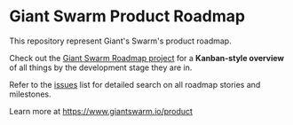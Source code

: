 # Giant Swarm Product Roadmap

This repository represent Giant's Swarm's product roadmap.

Check out the [Giant Swarm Roadmap project](https://github.com/giantswarm/roadmap/projects/1) for a **Kanban-style overview** of all things by the development stage they are in.

Refer to the [issues](https://github.com/giantswarm/roadmap/issues) list for detailed search on all roadmap stories and milestones. 

Learn more at https://www.giantswarm.io/product
